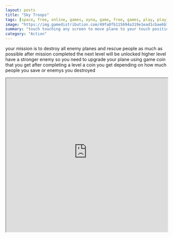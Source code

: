 ```yaml
---
layout: posts
title: "Sky Troops"
tags: [space, free, online, games, oyna, game, free, games, play, play, games]
image: "https://img.gamedistribution.com/49fa0fb115694a319e1ead1cbae6b7f5-512x384.jpeg"
summary: "touch touching any screen to move plane to your touch position mouse move cursor to control plane hold left button mouse to move plane forward or backward  free online games oyna game free games play play games"
category: "Action"
---
```


your mission is to destroy all enemy planes and rescue people as much as possible after mission completed the next level will be unlocked higher level have a stronger enemy so you need to upgrade your plane using game coin that you get after completing a level a coin you get depending on how much people you save or enemys you destroyed

<iframe width="100%" height="480px;" src="https://html5.gamedistribution.com/49fa0fb115694a319e1ead1cbae6b7f5/"></iframe>